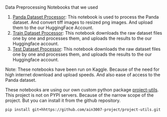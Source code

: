 
Data Preprocessing Notebooks that we used

1. [Panda Dataset Processor](panda-dataset-processor.ipynb): This notebook is used to process the Panda dataset. And convert tiff images to resized png images. And upload them to the our HuggingFace Account.
2. [Train Dataset Processor](preprocess-project-data.ipynb): This notebook downloads the raw dataset files one by one and processes them, and uploads the results to the our Huggingface account.
3. [Test Dataset Processor](preprocess-project-test-data.ipynb): This notebook downloads the raw dataset files one by one and processes them, and uploads the results to the our Huggingface account.


Note: These notebooks have been run on Kaggle. Because of the need for high internet download and upload speeds. And also ease of access to the Panda dataset.


These notebooks are using our own custom python package [project-utils](https://github.com/ain3007-project/project-utils). This project is not on PYPI servers. Because of the narrow scope of the project. But you can install it from the github repository.

```bash
pip install git+hhttps://github.com/ain3007-project/project-utils.git
```
